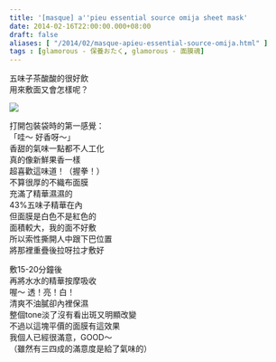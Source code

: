 ```yaml
---
title: '[masque] a''pieu essential source omija sheet mask'
date: 2014-02-16T22:00:00.000+08:00
draft: false
aliases: [ "/2014/02/masque-apieu-essential-source-omija.html" ]
tags : [glamorous - 保養おたく, glamorous - 面膜魂]
---
```


五味子茶酸酸的很好飲  
用來敷面又會怎樣呢？  

[![](https://3.bp.blogspot.com/-GA5iEGaJGp8/XC4MSqBzB0I/AAAAAAAAD4Q/iJX3uNhqEgAMhh6gteel_f07HNupKyFMwCLcBGAs/s640/78.jpg)](https://3.bp.blogspot.com/-GA5iEGaJGp8/XC4MSqBzB0I/AAAAAAAAD4Q/iJX3uNhqEgAMhh6gteel_f07HNupKyFMwCLcBGAs/s1600/78.jpg)

打開包裝袋時的第一感覺：  
「哇～ 好香呀～」  
香甜的氣味一點都不人工化  
真的像新鮮果香一樣  
超喜歡這味道！（握拳！）  
不算很厚的不織布面膜  
充滿了精華濕濕的  
43%五味子精華在內  
但面膜是白色不是紅色的  
面積較大，我的面不好敷  
所以索性撕開人中跟下巴位置  
將那裡重疊後拉呀拉才敷好  
  
敷15-20分鐘後  
再將水水的精華按摩吸收  
喔～ 透！亮！白！  
清爽不油膩卻內裡保濕  
整個tone淡了沒有看出斑又明顯改變  
不過以這塊平價的面膜有這效果  
我個人已經很滿意，GOOD～  
（雖然有三四成的滿意度是給了氣味的）